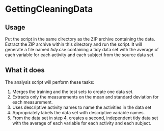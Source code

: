 # GettingCleaningData

## Usage

Put the script in the same directory as the ZIP archive containing the data. 
Extract the ZIP archive within this directory and run the script. It will
generate a file named *tidy.csv* containing a tidy data set with the average
of each variable for each activity and each subject from the source data set.

## What it does

The analysis script will perform these tasks:

1. Merges the training and the test sets to create one data set.
1. Extracts only the measurements on the mean and standard deviation for each measurement. 
1. Uses descriptive activity names to name the activities in the data set
1. Appropriately labels the data set with descriptive variable names. 
1. From the data set in step 4, creates a second, independent tidy data set with the average of each variable for each activity and each subject.